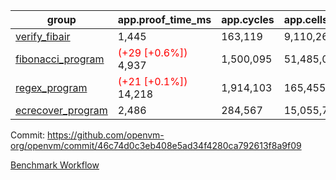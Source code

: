 | group | app.proof_time_ms | app.cycles | app.cells_used | leaf.proof_time_ms | leaf.cycles | leaf.cells_used |
| -- | -- | -- | -- | -- | -- | -- |
| [verify_fibair](https://github.com/openvm-org/openvm/blob/benchmark-results/benchmarks-pr/1318/verify_fibair-46c74d0c3eb408e5ad34f4280ca792613f8a9f09.md) | 1,445 |  163,119 |  9,110,261 |- | - | - |
| [fibonacci_program](https://github.com/openvm-org/openvm/blob/benchmark-results/benchmarks-pr/1318/fibonacci-46c74d0c3eb408e5ad34f4280ca792613f8a9f09.md) |<span style='color: red'>(+29 [+0.6%])</span> 4,937 |  1,500,095 |  51,485,080 |- | - | - |
| [regex_program](https://github.com/openvm-org/openvm/blob/benchmark-results/benchmarks-pr/1318/regex-46c74d0c3eb408e5ad34f4280ca792613f8a9f09.md) |<span style='color: red'>(+21 [+0.1%])</span> 14,218 |  1,914,103 |  165,455,373 |- | - | - |
| [ecrecover_program](https://github.com/openvm-org/openvm/blob/benchmark-results/benchmarks-pr/1318/ecrecover-46c74d0c3eb408e5ad34f4280ca792613f8a9f09.md) | 2,486 |  284,567 |  15,055,723 |- | - | - |


Commit: https://github.com/openvm-org/openvm/commit/46c74d0c3eb408e5ad34f4280ca792613f8a9f09

[Benchmark Workflow](https://github.com/openvm-org/openvm/actions/runs/13211661028)
